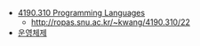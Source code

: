 - [4190.310 Programming Languages](http://ropas.snu.ac.kr/~kwang/4190.310/mooc)
	- http://ropas.snu.ac.kr/~kwang/4190.310/22
- [운영체제](http://www.kocw.net/home/search/kemView.do?kemId=1046323)